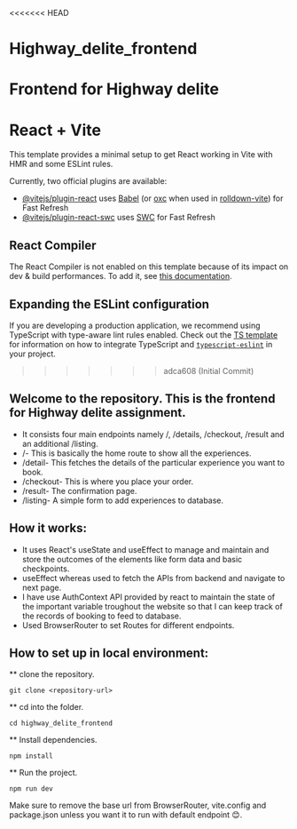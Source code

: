 <<<<<<< HEAD
# Highway_delite_frontend
Frontend for Highway delite
=======
# React + Vite

This template provides a minimal setup to get React working in Vite with HMR and some ESLint rules.

Currently, two official plugins are available:

- [@vitejs/plugin-react](https://github.com/vitejs/vite-plugin-react/blob/main/packages/plugin-react) uses [Babel](https://babeljs.io/) (or [oxc](https://oxc.rs) when used in [rolldown-vite](https://vite.dev/guide/rolldown)) for Fast Refresh
- [@vitejs/plugin-react-swc](https://github.com/vitejs/vite-plugin-react/blob/main/packages/plugin-react-swc) uses [SWC](https://swc.rs/) for Fast Refresh

## React Compiler

The React Compiler is not enabled on this template because of its impact on dev & build performances. To add it, see [this documentation](https://react.dev/learn/react-compiler/installation).

## Expanding the ESLint configuration

If you are developing a production application, we recommend using TypeScript with type-aware lint rules enabled. Check out the [TS template](https://github.com/vitejs/vite/tree/main/packages/create-vite/template-react-ts) for information on how to integrate TypeScript and [`typescript-eslint`](https://typescript-eslint.io) in your project.
>>>>>>> adca608 (Initial Commit)

## Welcome to the repository. This is the frontend for Highway delite assignment.

- It consists four main endpoints namely /, /details, /checkout, /result and an additional /listing.
- /- This is basically the home route to show all the experiences.
- /detail- This fetches the details of the particular experience you want to book.
- /checkout- This is where you place your order.
- /result- The confirmation page.
- /listing- A simple form to add experiences to database.

## How it works:

- It uses React's useState and useEffect to manage and maintain and store the outcomes of the elements like form data and basic checkpoints.
- useEffect whereas used to fetch the APIs from backend and navigate to next page.
- I have use AuthContext API provided by react to maintain the state of the important variable troughout the website so that I can keep track of the records of booking to feed to database.
- Used BrowserRouter to set Routes for different endpoints.

## How to set up in local environment:

** clone the repository.
```
git clone <repository-url>
```
** cd into the folder.
```
cd highway_delite_frontend
```
** Install dependencies.
```
npm install
```
** Run the project.
```
npm run dev
```

Make sure to remove the base url from BrowserRouter, vite.config and package.json unless you want it to run with default endpoint 😊.



